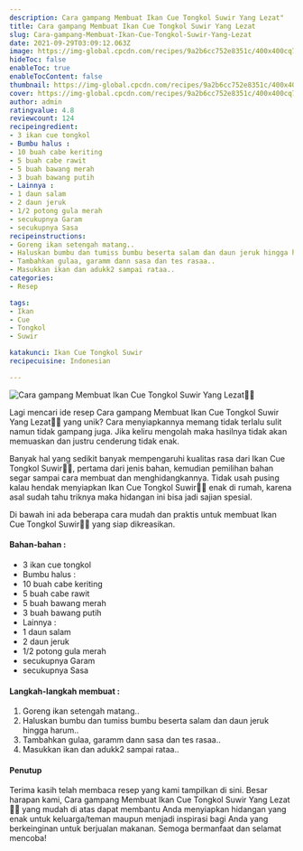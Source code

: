 ```yaml
---
description: Cara gampang Membuat Ikan Cue Tongkol Suwir Yang Lezat"
title: Cara gampang Membuat Ikan Cue Tongkol Suwir Yang Lezat
slug: Cara-gampang-Membuat-Ikan-Cue-Tongkol-Suwir-Yang-Lezat
date: 2021-09-29T03:09:12.063Z
image: https://img-global.cpcdn.com/recipes/9a2b6cc752e8351c/400x400cq70/photo.jpg
hideToc: false
enableToc: true
enableTocContent: false
thumbnail: https://img-global.cpcdn.com/recipes/9a2b6cc752e8351c/400x400cq70/photo.jpg
cover: https://img-global.cpcdn.com/recipes/9a2b6cc752e8351c/400x400cq70/photo.jpg
author: admin
ratingvalue: 4.8
reviewcount: 124
recipeingredient:
- 3 ikan cue tongkol
- Bumbu halus :
- 10 buah cabe keriting
- 5 buah cabe rawit
- 5 buah bawang merah
- 3 buah bawang putih
- Lainnya :
- 1 daun salam
- 2 daun jeruk
- 1/2 potong gula merah
- secukupnya Garam
- secukupnya Sasa
recipeinstructions:
- Goreng ikan setengah matang..
- Haluskan bumbu dan tumiss bumbu beserta salam dan daun jeruk hingga harum..
- Tambahkan gulaa, garamm dann sasa dan tes rasaa..
- Masukkan ikan dan adukk2 sampai rataa..
categories:
- Resep

tags:
- Ikan
- Cue
- Tongkol
- Suwir

katakunci: Ikan Cue Tongkol Suwir
recipecuisine: Indonesian

---
```


![Cara gampang Membuat Ikan Cue Tongkol Suwir Yang Lezat👩‍🍳](https://img-global.cpcdn.com/recipes/9a2b6cc752e8351c/400x400cq70/photo.jpg)

Lagi mencari ide resep Cara gampang Membuat Ikan Cue Tongkol Suwir Yang Lezat👩‍🍳 yang unik? Cara menyiapkannya memang tidak terlalu sulit namun tidak gampang juga. Jika keliru mengolah maka hasilnya tidak akan memuaskan dan justru cenderung tidak enak.

Banyak hal yang sedikit banyak mempengaruhi kualitas rasa dari Ikan Cue Tongkol Suwir👩‍🍳, pertama dari jenis bahan, kemudian pemilihan bahan segar sampai cara membuat dan menghidangkannya. Tidak usah pusing kalau hendak menyiapkan Ikan Cue Tongkol Suwir👩‍🍳 enak di rumah, karena asal sudah tahu triknya maka hidangan ini bisa jadi sajian spesial.

Di bawah ini ada beberapa cara mudah dan praktis untuk membuat Ikan Cue Tongkol Suwir👩‍🍳 yang siap dikreasikan.

<!--inarticleads1-->

#### Bahan-bahan :

- 3 ikan cue tongkol
- Bumbu halus :
- 10 buah cabe keriting
- 5 buah cabe rawit
- 5 buah bawang merah
- 3 buah bawang putih
- Lainnya :
- 1 daun salam
- 2 daun jeruk
- 1/2 potong gula merah
- secukupnya Garam
- secukupnya Sasa

<!--inarticleads2-->

#### Langkah-langkah membuat :

1. Goreng ikan setengah matang..
1. Haluskan bumbu dan tumiss bumbu beserta salam dan daun jeruk hingga harum..
1. Tambahkan gulaa, garamm dann sasa dan tes rasaa..
1. Masukkan ikan dan adukk2 sampai rataa..

#### Penutup

Terima kasih telah membaca resep yang kami tampilkan di sini. Besar harapan kami, Cara gampang Membuat Ikan Cue Tongkol Suwir Yang Lezat👩‍🍳 yang mudah di atas dapat membantu Anda menyiapkan hidangan yang enak untuk keluarga/teman maupun menjadi inspirasi bagi Anda yang berkeinginan untuk berjualan makanan. Semoga bermanfaat dan selamat mencoba!